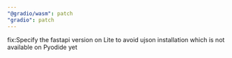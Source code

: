 ```yaml
---
"@gradio/wasm": patch
"gradio": patch
---
```


fix:Specify the fastapi version on Lite to avoid ujson installation which is not available on Pyodide yet
